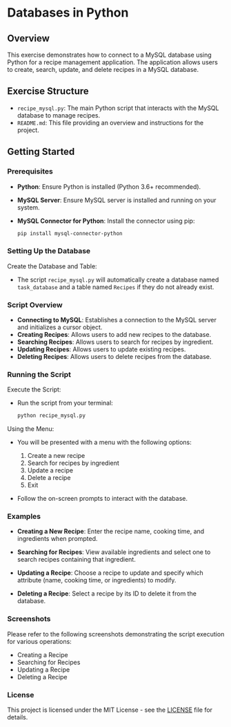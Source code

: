 # Databases in Python

## Overview
This exercise demonstrates how to connect to a MySQL database using Python for a recipe management application. The application allows users to create, search, update, and delete recipes in a MySQL database.

## Exercise Structure
- `recipe_mysql.py`: The main Python script that interacts with the MySQL database to manage recipes.
- `README.md`: This file providing an overview and instructions for the project.

## Getting Started

### Prerequisites
- **Python**: Ensure Python is installed (Python 3.6+ recommended).
- **MySQL Server**: Ensure MySQL server is installed and running on your system.
- **MySQL Connector for Python**: Install the connector using pip:

    ```bash
    pip install mysql-connector-python
    ```

### Setting Up the Database
Create the Database and Table:

- The script `recipe_mysql.py` will automatically create a database named `task_database` and a table named `Recipes` if they do not already exist.

### Script Overview
- **Connecting to MySQL**: Establishes a connection to the MySQL server and initializes a cursor object.
- **Creating Recipes**: Allows users to add new recipes to the database.
- **Searching Recipes**: Allows users to search for recipes by ingredient.
- **Updating Recipes**: Allows users to update existing recipes.
- **Deleting Recipes**: Allows users to delete recipes from the database.

### Running the Script
Execute the Script:

- Run the script from your terminal:

    ```bash
    python recipe_mysql.py
    ```

Using the Menu:

- You will be presented with a menu with the following options:
  1. Create a new recipe
  2. Search for recipes by ingredient
  3. Update a recipe
  4. Delete a recipe
  5. Exit

- Follow the on-screen prompts to interact with the database.

### Examples

- **Creating a New Recipe**:
  Enter the recipe name, cooking time, and ingredients when prompted.

- **Searching for Recipes**:
  View available ingredients and select one to search recipes containing that ingredient.

- **Updating a Recipe**:
  Choose a recipe to update and specify which attribute (name, cooking time, or ingredients) to modify.

- **Deleting a Recipe**:
  Select a recipe by its ID to delete it from the database.

### Screenshots
Please refer to the following screenshots demonstrating the script execution for various operations:
- Creating a Recipe
- Searching for Recipes
- Updating a Recipe
- Deleting a Recipe

### License
This project is licensed under the MIT License - see the [LICENSE](LICENSE) file for details.
